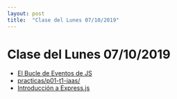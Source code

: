 ```yaml
---
layout: post
title:  "Clase del Lunes 07/10/2019"
---
```


# Clase del Lunes 07/10/2019

* [El Bucle de Eventos de JS](https://ull-mii-sytws-1920.github.io/tema1-introduccion/practicas/p2-t1-c3-file-system/event-loop/)
* [practicas/p01-t1-iaas/](https://ull-mii-sytws-1920.github.io/tema1-introduccion/practicas/p01-t1-iaas/)
* [Introducción a Express.js]()